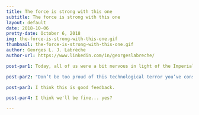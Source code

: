 ```yaml
---
title: The force is strong with this one
subtitle: The force is strong with this one
layout: default
date: 2018-10-06
pretty-date: October 6, 2018
img: the-force-is-strong-with-this-one.gif
thumbnail: the-force-is-strong-with-this-one.gif
author: Georges L. J. Labrèche
author-url: https://www.linkedin.com/in/georgeslabreche/

post-par1: Today, all of us were a bit nervous in light of the Imperial Acceptance Review (IAR) from Lord Vader himself. We're still a bit confused of what to make of his comment regarding our experiment;

post-par2: "Don’t be too proud of this technological terror you’ve constructed. The ability to sample trace gases in the stratosphere is insignificant next to the power of the Force."

post-par3: I think this is good feedback.

post-par4: I think we'll be fine... yes?

---
```

